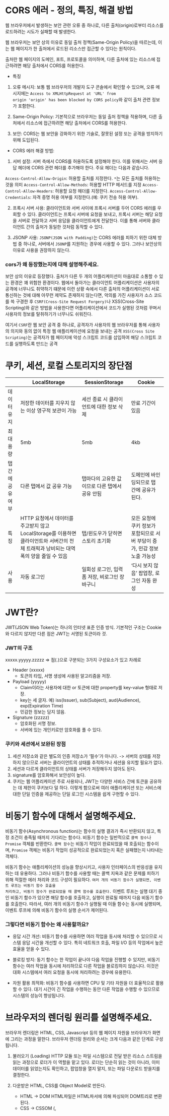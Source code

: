 # CORS 에러 - 정의, 특징, 해결 방법

웹 브라우저에서 발생하는 보안 관련 오류 중 하나로, 다른 출처(origin)로부터 리소스를 로드하려는 시도가 실패할 때 발생한다.

웹 브라우저는 보안 상의 이유로 동일 출처 정책(Same-Origin Policy)을 따르는데, 이는 웹 페이지가 한 출처에서 로드된 리소스만 접근할 수 있다는 원칙이다. 

출처란 웹 페이지의 도메인, 포트, 프로토콜을 의미하며, 다른 출처에 있는 리소스에 접근하려면 해당 출처에서 CORS를 허용한다.

- 특징 

1. 오류 메시지: 보통 웹 브라우저의 개발자 도구 콘솔에서 확인할 수 있으며, 오류 메시지에는 <code>Access to XMLHttpRequest at 'URL' from origin 'origin' has been blocked by CORS policy</code>와 같이 출처 관련 정보가 포함한다.

2. Same-Origin Policy: 기본적으로 브라우저는 동일 출처 정책을 적용하며, 다른 출처에서 리소스에 접근하려면 해당 출처에서 CORS를 허용한다.

3. 보안: CORS는 웹 보안을 강화하기 위한 기술로, 잘못된 설정 또는 공격을 방지하기 위해 도입된다.

- CORS 에러 해결 방법:

1. 서버 설정: 서버 측에서 CORS를 허용하도록 설정해야 한다. 이를 위해서는 서버 응답 헤더에 CORS 관련 헤더를 추가해야 한다. 주요 헤더는 다음과 같습니다.

<code>Access-Control-Allow-Origin</code>: 허용할 출처를 지정한다. <code>*</code>는 모든 출처를 허용하는 것을 의미
<code>Access-Control-Allow-Methods</code>: 허용할 HTTP 메서드를 지정
<code>Access-Control-Allow-Headers</code>: 허용할 요청 헤더를 지정한다.
<code>Access-Control-Allow-Credentials</code>: 자격 증명 허용 여부를 지정한다.(예: 쿠키 전송 허용 여부).

2. 프록시 서버 사용: 클라이언트와 서버 사이에 프록시 서버를 두어 CORS 에러를 우회할 수 있다. 클라이언트는 프록시 서버에 요청을 보내고, 프록시 서버는 해당 요청을 서버로 전달하고 서버 응답을 클라이언트에게 전달한다. 이를 통해 서버와 클라이언트 간의 출처가 동일한 것처럼 동작할 수 있다.

3. JSONP 사용: <code>JSONP(JSON with Padding)</code>는 CORS 에러를 피하기 위한 대체 방법 중 하나로, 서버에서 <code>JSONP</code>를 지원하는 경우에 사용할 수 있다. 그러나 보안상의 이유로 사용을 권장하지 않는다.

### cors가 왜 등장했는지에 대해 설명해주세요.

보안 상의 이유로 등장했다. 출처가 다른 두 개의 어플리케이션이 마음대로 소통할 수 있는 환경은 꽤 위험한 환경이다. 웹에서 돌아가는 클라이언트 어플리케이션은 사용자의 공격에 너무나도 취약하기 떄문에 이런 상황 속에서 다른 출처의 어플리케이션이 서로 통신하는 것에 대해 아무런 제약도 존재하지 않는다면, 악의를 가진 사용자가 소스 코드를 쓱 구경한 후 <code>CSRF(Cross-Site Request Forgery)</code>나 XSS(Cross-Site Scripting)와 같은 방법을 사용한다면 어플리케이션에서 코드가 실행된 것처럼 꾸며서 사용자의 정보를 탈취하기가 너무나도 쉬워진다. 

여기서 <code>CSRF</code>란 웹 보안 공격 중 하나로, 공격자가 사용자의 웹 브라우저를 통해 사용자의 의지와 동의 없이 특정 웹 애플리케이션에 요청을 보내는 공격
<code>XSS(Cross Site Scripting)</code>는 공격자가 웹 페이지에 악성 스크립트 코드를 삽입하여 해당 스크립트 코드를 실행하도록 만드는 공격

# 쿠키, 세션, 로컬 스토리지의 장단점 
|  | LocalStorage | SessionStorage | Cookie |
| --- | --- | --- | --- |
| 데이터 유지 | 저장한 데이터를 지우지 않는 이상 영구적 보관이 가능 | 세선 종료 시 클라이언트에 대한 정보 삭제 | 만료 기간이 있음 |
| 최대 용량 | 5mb | 5mb | 4kb  |
| 탭 간에 공유 여부 | 다른 탭에서 값 공유 가능 | 탭마다의 고유한 값이므로 다른 탭에서 공유 안됨 | 도메인에 바인딩되므로 탭 간에 공유가 된다.  |
| 특징 | HTTP 요청에서 데이터를 주고받지 않고 LocalStorage를 이용하면 클라이언트와 서버간의 전체 트래픽과 낭비되는 대역폭의 양을 줄일 수 있음 | 탭/윈도우가 닫히면 스토리 초기화 | 모든 요청에 쿠키 정보가 포함되므로 서버 부담이 증가, 민감 정보 노출 가능성 |
| 사용 | 자동 로그인 | 일회성 로그인, 입력 폼 저장, 비로그인 장바구니 | ‘다시 보지 않음’ 팝업창, 로그인 자동 완성 |

# JWT란?

JWT(JSON Web Token)는 하나의 인터넷 표준 인증 방식. 기본적인 구조는 Cookie와 다르지 않지만 다른 점은 JWT는 서명된 토큰이라 것.

### JWT의 구조

xxxxx.yyyyy.zzzzz ⇒ 점(.)으로 구분되는 3가지 구성요소가 있고 차례로

- Header (xxxxx)
    - 토큰의 타입, 서명 생성에 사용된 알고리즘을 저장.
- Payload (yyyyy)
    - Claim이라는 사용자에 대한 or 토큰에 대한 property를 key-value 형태로 저장.
    - key는 세 글자. 예) iss(Issuer), sub(Subject), aud(Audience), exp(Expiration Time)
    - 민감한 정보는 담지 않음.
- Signature (zzzzz)
    - 암호화된 서명 정보.
    - 서버에 있는 개인키로만 암호화를 풀 수 있다.

### 쿠키와 세션에서 보완된 장점

1. 세션 저장소와 같은 별도의 인증 저장소가 ‘필수’가 아니다. -> 서버의 상태를 저장하지 않으므로 서버는 클라이언트의 상태를 추적하거나 세션을 유지할 필요가 없다.
2. 세션과 다르게 클라이언트의 상태를 서버가 저장해두지 않아도 된다.
3. signature를 암호화해서 보안성이 높다.
4. 쿠키는 웹 어플리케이션 주로 사용되나, JWT는 다양한 서비스 간에 토큰을 공유하는 데 제한이 쿠키보다 덜 하다.
이렇게 함으로써 여러 애플리케이션 또는 서비스에 대한 단일 인증을 제공하는 단일 로그인 시스템을 쉽게 구현할 수 있다.


# 비동기 함수에 대해서 설명해주세요.
비동기 함수(Asynchronous function)는 함수의 실행 결과가 즉시 반환되지 않고, 특정 조건이 충족될 때까지 기다리는 함수다. 비동기 함수는 일반적으로 <code>콜백 함수</code>나 <code>Promise</code> 객체를 반환한다.
<code>콜백 함수</code>는 비동기 작업이 완료되었을 때 호출되는 함수이며,
<code>Promise</code> 객체는 비동기 작업이 성공적으로 완료되었는지 혹은 실패했는지 나타내는 객체다.

비동기 함수는 애플리케이션의 성능을 향상시키고, 사용자 인터페이스의 반응성을 유지하는 데 유용하다. 그러나 비동기 함수를 사용할 때는 콜백 지옥과 같은 문제를 피하기 위해 적절한 에러 처리와 코드 구성이 필요하다. <code>여러 개의 비동기 함수가 실행되면, 이벤트 루프는 비동기 함수 호출을 처리하고, 비동기 함수가 완료되었을 때 콜백 함수를 호출한다.</code> 이벤트 루프는 실행 대기 중인 비동기 함수가 있으면 해당 함수를 호출하고, 실행이 완료될 때까지 다음 비동기 함수를 호출한다. 따라서, 여러 개의 비동기 함수가 실행될 때 이들 함수는 동시에 실행되며, 이벤트 루프에 의해 비동기 함수의 실행 순서가 제어된다.

### 그렇다면 비동기 함수는 왜 사용할까요?
- 응답 시간 개선: 비동기 함수를 사용하면 여러 작업을 동시에 처리할 수 있으므로 시스템 응답 시간을 개선할 수 있다. 특히 네트워크 호출, 파일 I/O 등의 작업에서 높은 효율을 얻을 수 있다.

- 블로킹 방지: 동기 함수는 한 작업이 끝나야 다음 작업을 진행할 수 있지만, 비동기 함수는 여러 작업을 동시에 처리하므로 다른 작업을 블로킹하지 않습니다. 이것은 대화 시스템에서 여러 요청을 동시에 처리하려는 경우에 유용한다.

- 자원 활용 최적화: 비동기 함수를 사용하면 CPU 및 기타 자원을 더 효율적으로 활용할 수 있다. 대기 시간이 긴 작업을 수행하는 동안 다른 작업을 수행할 수 있으므로 시스템의 성능이 향상됩니다.

# 브라우저의 렌더링 원리를 설명해주세요.

브라우저 렌더링은 HTML, CSS, Javascript 등의 웹 페이지 자원을 브라우저가 화면에 그리는 과정을 말한다. 브라우저 렌더링 원리와 순서는 크게 다음과 같은 단계로 구성됩니다.

1. 불러오기 (Loading)
    HTTP 모듈 또는 파일 시스템으로 전달 받은 리소스 스트림을 읽는 과정으로 로더가 이 역할을 맡고 있다. 로더는 단순히 읽는 것이 아니라, 이미 데이터를 읽었는지도 확인하고, 팝업창을 열지 말지, 또는 파일 다운로드 받을지를 결정한다.
    
2. 다운받은 HTML, CSS를 Object Model로 만든다.
    - HTML → DOM
        HTML파일은 HTML파서에 의해 파싱되어 DOM트리로 변환된다.
    - CSS → CSSOM (<link>, <style>을 통하여 생성)
        CSS파일은 CSS파서에 의해 파싱되어 CSSOM트리로 변환된다.
        
3. DOM과 CSSOM을 합쳐 Render tree를 만든다.
   
5. Layout
    렌더트리를 토대로 그려질 노드와 그 스타일값과 치수까지 계산한다.
    
6. Paint
    이 정보들을 페인팅 단계로 전달해서 렌더트리의 각 노드를 화면 상의 실제 픽셀로 변환한다.

다시 정리하자면 

1. DOM을 생성한다. 브라우저는 HTML 문서를 파싱하여 DOM 트리를 생성한다. 이때 HTML 태그를 노드로 변환하고, 노드 간의 계층 관계를 형성한다.
2. 브라우저는 CSS 파일을 파싱하여 CSSOM을 생성한다. 이때, CSS 속성을 노드로 변환하고, 노드간의 계층 관계를 형성한다.
3. DOM 트리와 CSSOM을 결합하여 렌더 트리를 생성한다. 이때 실제 화면에 표시될 요소만을 선택하여 렌더 트리를 형성한다. 
4. 이제, 브라우저는 렌더 트리를 이용하여 각 요소의 크기와 위치를 계산하는 과정인 레이아웃을 거쳐 화면에 요소를 그리는 페인팅 과정을 거치게 됩니다. 이때, 요소의 배경, 테두리, 글자 등을 그리게 됩니다. 

### Reflow와 Repaint에 대해 설명해주세요.

브라우저에서 Render Tree는 문서의 시각적 측면에서 올바른 순서대로 내용을 그리도록 하기 위한 목적을 갖고 있다. 따라서 DOM과 Render Tree는 항상 일치하지는 않는다. 예를 들어, display: none이나 head 같은 건 트리에서 제외시킨다. 그리고 브라우저는 layout 산출 후 painting 처리를 한다.
여기서 layout 계산을 다시 하는 것을 reflow, painting을 다시하는 것을 repainting이라고 하고 이것은 대개 필연적이다. 이것은 리소스를 소모하고 성능 저하를 유발할 수 있기 때문에 원인을 알고 최소화하는 것이 중요하다.

### Reflow와 Repaint가 실행되는 시점
1. Reflow
- DOM 엘리먼트 추가, 제거 또는 변경
- CSS 스타일 추가, 제거 또는 변경
- CSS 스타일을 직접 변경하거나, 클래스를 추가함으로써 레이아웃이 변경될 수 있다. 
- 엘리먼트의 길이를 변경하면, DOM 트리에 있는 다른 노드에 영향을 줄 수 있다.
- CSS3 애니메이션과 트랜지션. 애니메이션의 모든 프레임에서 리플로우가 발생한다.
- offsetWidth 와 offsetHeight 의 사용. offsetWidth 와 offsetHeight 속성을 읽으면, 초기 리플로우가 트리거되어 수치가 계산됩니다.
- 유저 행동. 유저 인터랙션으로 발생하는 hover 효과, 필드에 텍스트 입력, 창 크기 조정, 글꼴 - 크기 변경, 스타일시트 또는 글꼴 전환등을 활성화하여 리플로우를 트리거할 수 있다.

2. Repaint
- 가시성이 변경되는 순간 (opacity, background-color, visibility, outline)
- Reflow 가 실행된 순간 뒤에 실행됩니다.

# 크로스 브라우징이란?

최대한 많은 종류의 웹 브라우저에서 정상적으로 작동하는 웹페이지를 만드는 방법론 중 하나다. 지금처럼 브라우저 하나가 시장을 독점하지 않고 다양한 브라우저가 시장을 나눠가지고 있을때 개발자는 그 다양한 브라우저에 호환되는 웹페이지를 개발해야한다. 따라서 W3C에 채택된 웹표준 기술을 기본으로 제작해야한다.

동일하게 보이는 것이 아니라, 동등한 수준의 정보, 기능 제공이 우선이기 때문에 제작자가 의도한 내용을 이상 없이 동작하게 하는 게 크로스 브라우징의 의미입니다.

# 웹 개발 시 고려해야 할 보안 공격에 대해서 설명해주세요.

1. SQL injection
서버에서 실행되는 SQL을 악위적으로 이용하는 공격, SQL 구문을 삽입하여 데이터 탈취, 삭제 등을 할 수 있다.

2. Cross-Site Scription (XSS)
웹 페이지에 악성 자바스크립트를 삽입하는 공격
보통 Cookie 혹은 LocalStorage을 탈취한다. -> 불특정 다수의 사용자 토큰을 손쉽게 탈취 

3. CSRF Attack(Cross-Site Request Forgery)
공격자가 서비스 사용자를 이용하여 요청을 보내는 공격 
예를 들어 네이버 로그인과 똑같은 화면을 제공하는 피싱 사이트를 이용하여 아이디와 비밀번호를 탈취하는 것이다. 
만약 CSRF에 대한 방어가 제대로 안되어 있다면 성공/실패 Response가 내려올 것이고 이를 통해 해커는 성공한 계정 정보를 판단하여 탈취할 수 있게 된다.

4. File Upload Attack
공격 스크립트가 담긴 파일을 서버로 업로드하는 공격이다.

5. Command Injection
쉘을 실행시키는 로직을 이용한 공격으로 시스템 권한이 탈취되는 것과 마찬가지로 치명적이다.
각 언어마다 쉘 명령을 실행할 수 있는 API가 존재하는데 이러한 API를 해커가 호출할 수 있게 방어가 안되어 있다면 치명적인 결과를 불러올 수 있다.

6. Javascript Injection
브라우저 console을 통해 Javascript 코드를 조작하는 것이다. Client-Side에 민감한 데이터를 넣어놨다면 해당 공격을 통해 탈취가 가능해진다.

7. DDos 
서버에 비정상적인 트래픽을 보내 마비시키는 공격이다.

8. Dictionary Attack
하나만 걸려라 공격 -> 데이터베이스에 많은 문자열을 막 삽입해서 비밀번호를 알아내는 방법이다. 

# CSRF랑 XSS를 위해 할 예방법을 알려주세요.

- CSRF 공격을 막기 위해서는 서버에서 CSRF Token을 생성하여 세션에 저장하고, 프론트엔드에서 요청 시 해당 Token을 함께 전송하여 인증하도록 한다.
- SameSite 속성을 쿠키에 설정하여 도메인이 다른 사이트에서는 쿠키를 사용할 수 없도록 제한하도록 한다.
- XSS 공격을 막기 위해서는 입력 값들을 유효성 검증하고, 특수문자들을 제외하는 정규식을 통해서 제거
- 서버에서 CSP(Content-Security-Policy)정책을 설정하여, 허용된 스크립트만 실행되도록 제한
- HTTP 대신에 신뢰할 수 있는 HTTPS를 사용하여 통신 프로토콜을 암호화

# api 요청 옵션들을 설명해주세요.

- <code>Keep Alive</code>: 네트워크 연결에서 사용되는 설정 중 하나로, 연결을 활성 상태로 유지하거나 비활성화하는 데 사용, 동일한 연결을 재사용하여 다수의 요청을 처리할 수 있다. 이렇게 하면 연결을 설정하고 해제하는 데 필요한 오버헤드가 줄어들어 성능 향상이 이루어질 수 있다. -> 기본값 true
- <code>Timeout (타임아웃)</code>: 타임아웃 옵션은 서버로부터 응답을 받을 때까지 기다리는 최대 시간을 설정. 만약 서버가 지정된 시간 내에 응답하지 않으면 요청은 실패한다. 이것은 응답이 없거나 네트워크 문제로 인한 지연을 처리하는 데 유용

```javascript
import axios from 'axios';

// Axios 인스턴스를 생성한다.
const instance = axios.create({
  baseURL: 'https://api.example.com', // 요청을 보낼 서버의 기본 URL
  
  // timeout 옵션 설정 (5초)
  timeout: 5000, // 요청이 5초 동안 응답을 기다립니다.
});
```
- <code>HTTP Method (HTTP 메서드)</code>: HTTP 요청의 종류를 나타내는 메서드를 선택할 수 있다. 가장 일반적인 메서드로는 GET (데이터를 가져오기), POST (데이터를 서버로 보내기), PUT (데이터 업데이트), DELETE (데이터 삭제) 등이 있다.
- <code>Headers (헤더)</code>: 요청과 관련된 추가 정보를 헤더에 포함할 수 있음. 예를 들어, 인증 정보나 사용자 에이전트(user-agent) 정보를 헤더에 추가 가능
- <code>Query Parameters (쿼리 매개변수)</code>: URL에 추가 매개변수를 포함하여 서버에 추가 정보를 전달, 예를 들어, 검색어나 필터링 매개변수를 URL에 추가 가능
- <code>Request Body (요청 본문)</code>:  POST 또는 PUT 요청에서 데이터를 서버로 보낼 때 사용, 보통 json을 사용
- <code>Authentication (인증)</code>: 요청에 대한 인증 정보를 포함하여 보안된 엔드포인트에 접근 가능 -> 인증 토큰 등을 담음
- <code>Caching (캐싱)</code>: 요청 결과를 로컬 캐시에 저장하여 동일한 요청을 다시 보내지 않고 캐시된 데이터를 사용할 수 있게 함. -> 서버 부하를 줄임. -> 기본값은 true
```jsx
const axios = require('axios');

// Axios 인스턴스 생성
const instance = axios.create({
  baseURL: 'https://api.example.com', // 원격 API의 기본 URL
  timeout: 5000, // 요청 타임아웃(ms)
  headers: {
    'Cache-Control': 'no-cache', // 캐시 비활성화
  },
});

// GET 요청
instance.get('/data')
  .then((response) => {
    console.log('Response Data:', response.data);
  })
  .catch((error) => {
    console.error('Error:', error);
  });
```

# CSR과 SSR의 차이점을 알려주세요.
싱글 페이지 렌더링이란? SPA는 최초 한번 페이지 전체를 로딩한 후부터 데이터만 변경해서 사용할 수 있는 웹 애플리케이션이다. -> 하나의 페이지에서 실행된다.
종류로는 CSR과 SSR이 있다. 

### CSR 클라이언트 사이드 렌더링 
최초 로드시 필요한 파일들을 전부 받고, 사용자의 인터렉션에 따라 클라이언트단에서 받아와 렌더링을 해주는 방식 
기본 틀만 받고, 브라우저에서 동적으로 DOM을 그린다. 
단점으로는 
1. 초반에 뼈대만 다운받기 때문에, SEO에 취약하다. 또한 초기 화면의 렌더링 속도가 느리다. 하지만 이후의 렌더링 속도가 빠르게 일어난다. 
2. SEO에 취약하다. (브라우저가 서버에서 받아오는 최초의 HTML은 고작 <div id="root"></div> 태그 하나이기 때문에 검색엔진이 사이트의 내용을 파악하기 어렵다.)

### SSR 서버 사이드 렌더링
서버에서 새로운 페이지에 대한 요청을 하는 방식으로 서버로 부터 이미 만들어진 DOM을 받게 됩니다.
따라서 SEO에 최적화되어 있다.

단점으로는
1. 매 렌더링마다 서버를 거침으로써 속도가 CSR에 비해 느립니다.


# 여러 언어로 되어 있는 콘텐츠의 페이지를 어떻게 제공하나요?

- 여러 언어로 제공되는 페이지를 제공하기 위해선 페이지 내의 내용이 하나의 일관된 언어로 표시되어야 한다. 브라우저가 HTTP 요청을 서버에 보내면, 대게 Accept-Language와 같은 기본 언어에 대한 설정 정보를 보낸다. 서버는 이 정보를 확인하고 해당 언어에 맞는 문서를 반환한다. 이 때 태그의 lang 속성을 선언해줘야 한다.
- 서버는 일반적으로 백엔드 프레임워크의 도움을 받아, 특정 언어로 HTML 마크업에서 YML 또는 JSON 형식의 특정 언어에 대한 placeholder와 내용을 포함하여 HTML 페이지를 동적 생성한다.


# URI, URL, URN이란?

<img src="https://github.com/bumsly/tech-inverview-study/assets/65000254/418d4fda-e808-43c6-8212-360f92ae56ac"  width="400"/>

### URI

- URI(Uniform Resource Identifier) = 통합 자원 식별자
- 즉, 인터넷 상의 **“자원 자체”**를 식별하는 고유한 문자열 시퀀스이다.
- URI의 하위 개념으로 URL과 URN이 있다.
- URL도 아니고 URN도 아니면 그냥 URI가 되는 것이다.

### URL

- URL(Uniform Resource Locator) = 웹 사이트 주소 + 네트워크 상의 자원
- URL은 네트워크 상에서 리소스(웹 페이지, 이미지, 동영상 등의 파일)의 위치를 나타내기 위한 규약이다.
- URL은 HTTP 프로토콜 뿐만 아니라 FTP, SMTP 등 다른 프로토콜에서도 사용할 수 있다. (즉, 주소 뿐 아니라 프로토콜도 알아야 접속이 된다.)

### URN

- URN(Uniform Resource Name)
- URN은 URI의 표준 포맷 중 하나로, 이름으로 리소스를 특정하는 URI이다.
- http와 같은 프로토콜을 제외하고 리소스의 name을 가리키는데 사용된다.
- URN에는 리소스 접근방법과, 웹 상의 위치가 표기되지 않는다. (웹 문서의 물리적인 위치와 상관 없이 웹 문서 자체를 의미)
- 실제 자원을 찾기 위해서는 URN을 URL로 변환하여 이용한다.

<img src="https://github.com/bumsly/tech-inverview-study/assets/65000254/1882d766-dd7a-48a6-a6bf-3ee50385e52d"  width="500"/>


# CWV에 대해서 설명해주세요.
Core Web Virtal이다. 
Google에서 검색 순위 알고리즘의 일부로 사용하는 웹 성능 메트릭

### 종류 
1. <code>FCP (First Contentful Paint)</code>: 웹페이지에서 첫 번째 컨텐츠가 브라우저에 렌더링되기 시작한 시간을 나타낸다. 사용자가 페이지의 로딩이 시작되었다고 인식하는 지점이다.
2. <code>LCP (Largest Contentful Paint)</code>: 로딩 중에 가장 큰 요소(이미지, 비디오, 텍스트 블록 등)가 브라우저에 렌더링되기 시작한 시간을 나타낸다. 이 값이 작을수록 페이지 로딩이 빠르다고 볼 수 있다.
3. <code>FID (First Input Delay)</code>: 사용자가 페이지와 상호 작용할 때 발생하는 지연, 이 값이 낮을수록 사용자는 페이지에 빠르게 반응할 수 있다.
4. <code>CLS (Cumulative Layout Shift)</code>: 페이지 로딩 중에 레이아웃이 얼마나 안정적인지를 나타낸다. 즉, 사용자가 예상치 않게 레이아웃이 바뀌는 정도를 측정한다.
5. <code>TTFB (Time to First Byte)</code>: 사용자가 페이지를 요청하고 첫 번째 바이트가 브라우저에 도착하는데까지 걸리는 시간을 나타낸다. 이 값은 서버 응답 시간을 측정한다.
6. <code>TBT (Total Blocking Time)</code>: 페이지 로딩 중에 브라우저가 사용자 입력에 응답하지 않는 총 시간을 나타낸다. 사용자 입력을 처리하는데 얼마나 시간이 걸렸는지를 나타내는 중요한 지표이다. -> FCP와 TTI 사이에 일어나는 일을 말한다. (예를 들어 스크롤 등이 안된다는 지)
7. <code>FP(First Paint)</code>: 첫번째 픽셀이 스크린에 페인팅 되었을 때 (시간)을 말한다. 예를 들어 background-color가 적용되는 순간을 의미한다. 

이러한 지표들은 모두 웹 페이지의 성능을 평가하고 사용자 경험을 향상시키기 위해 개발자들에게 중요한 정보를 제공한다.

### TBT와 TTI의 차이점 
TBT는 TTI(Time To Interactive)와 비슷하지만 다르다. TTI는 페이지가 완전히 상호작용하는 데 걸리는 시간을 초 단위로 알려준다. 반응형(대화형)으로 간주되려면 페이지가 유용한 콘텐츠를 표시하고 50ms 이내에 사용자 입력에 응답해야 한다. 또한 대부분의 페이지 요소에 대해 이벤트 핸들러를 등록해야 한다.

### 50ms를 넘어가는 작업은 다 장기 작업이다.

# 페이지네이션이란?

책의 페이지처럼 데이터를 나눠서 제공하는 것. 즉, 목록형 ui에서 데이터를 한번에 가지고 오는게 아니라 필요한 만큼만 백엔드에 요청하고 응답받아서 사용하는 방식이다. 예시로는 쇼핑몰 상품 목록이나 뉴스 기사 목록들이 있다.

- 오프셋 기반 페이지네이션 : 지금까지 받아온 데이터 개수가 기준.
    - 쿼리가 복잡하지 않다. 쉽게 구현할 수 있다.
    - 데이터가 중간에 추가/삭제될 때 문제점이 있다.
    - 페이지의 뒤로 갈수록 쿼리 속도가 매우 느려진다.
    - n개의 row를 skip 한 다음 10개 주세요.
      ``` SELECT id FROM `products` ORDER BY id DESC LIMIT 20, 40 ```

- 커서 기반 페이지네이션 : 지금까지 받은 데이터 중에 커서가 기준.
    - 구현이 복잡하다.
    - 아무리 뒤에 위치한 값을 가져와도 필요한 부분만 가져와서 매우 빠르다.
    - 이 row 다음꺼부터 10개 주세요. 
    - 쿼리 내에 하나는 적어도 유일값이여야 한다.

암튼 구현은 커서 기반 페이지네이션이 어렵지만 오프셋 기반 페이지네이션보다 성능이 뛰어나다. 만약에 crud가 빈번하게 일어난다면 커서 기반 페이지네이션을 고려해봐도 좋다. (오프셋 기반의 경우 조회 중 DB 값이 수정되었다면 이슈가 생길 수 있으므로)

# 캐싱 

캐싱은 어떤 데이터를 한 번 받아온 후에 그 데이터를 불러온 저장보다 가까운 곳에 임시로 저장하여, 필요시 더 빠르게 불러와서 사용하는 프로세스를 의미한다. 이러한 장점이 있는 만큼 단위 메모리당 비용이 비싼 편이다. 따라서 엔지니어는 재사용을 충분히 많이 할 수 잇는 데이터만 선별적으로 잘 캐싱해서, 성능과 비용을 모두 아끼는 것이 중요하다.

1. 웹 캐시 
클라이언트는 서버로부터 HTTP 요청을 통해 필요한 데이터(HTML, CSS, JS 등)을 불러온다. 기본적으로 웹사이트가 실행될 때마다, 클라이언트는 해당 웹사이트를 그리기 위해 필요한 데이터를 전부 다 불러와야 한다. -> 캐싱하는 법은 무엇인가 

- 브라우저 캐시
브라우저 캐시는 브라우저나 HTTP 요청을 하는 클라이언트 애플리케이션에 의해 내부 디스크에 이루어지는 캐시이며, HTTP 캐시라고 불리기도 한다. 이러한 캐시는 단일 사용자를 대상으로 하는 사설 캐시(Private Cache)이며, 해당 사용자의 정보만을 저장한다.
일반적으로 <code>ETag, Cache-Control</code>이 있다.

<details>
  <summary>ETag(앤터티 태그)</summary>

ETag(엔터티 태그)는 HTTP 헤더 중 하나로, 특정 리소스의 버전을 나타내는 식별자
ETag는 웹 서버와 클라이언트 간에 캐시 유효성을 검사하고, 리소스가 변경되었는지 확인하는 데 사용된다.
기본적으로, 서버는 각 리소스에 대해 고유한 ETag 값을 생성하거나 할당한다.
클라이언트가 해당 리소스를 요청할 때, 서버는 이 ETag 값을 함께 응답 헤더에 포함시켜 클라이언트에게 전송한다.

클라이언트는 이 ETag 값을 나중에 같은 리소스를 요청할 때 If-None-Match 헤더에 담아서 서버에 전송한다.
만약 클라이언트가 리소스를 캐시하고 있고, 이 리소스의 ETag 값이 서버에 있는 현재 버전과 일치한다면, 서버는 "304 Not Modified" 응답을 반환하고 리소스의 본문을 전송하지 않는다. 
이를 통해 네트워크 트래픽을 줄이고 불필요한 데이터 전송을 방지할 수 있다.

```typescript
const axios = require('axios');

// 이전에 받은 ETag 값을 저장하는 변수
let etag = null;
// 이전에 받은 데이터를 저장하는 변수
let cachedData = null;

// 리소스 요청
axios.get('https://api.example.com/data', {
  headers: {
    'If-None-Match': etag,
  },
})
.then(response => {
  if (response.status === 304) {
    // 리소스가 변경되지 않았음
    console.log('Resource not modified, using cached data.');
    // 이전에 캐시한 데이터를 사용
    console.log('Cached Data:', cachedData);
  } else {
    // 리소스가 변경되었음
    console.log('Resource modified, fetching updated data.');
    // 리소스를 사용하고, 새로운 ETag 값을 저장
    // ...
    etag = response.headers.etag;
    // 새로운 데이터를 저장
    cachedData = response.data;
    console.log('Updated Data:', cachedData);
  }
})
.catch(error => {
  console.error('Error fetching resource:', error);
});
```
</details>

<details>
  <summary>Cache-Control</summary>

`Cache-Control`은 HTTP 헤더 중 하나로, 캐싱 동작을 지정하는 데 사용된다. 이 헤더를 사용하면 클라이언트와 서버 간에 어떻게 캐싱을 제어할지 명시적으로 설정할 수 있다.
HTTP/1.1부터 도입되었으며, HTTP/1.0의 `Progma` 헤더와 `Expires` 헤더를 대체하는 역할을 한다.
- Cache-Control: public  응답이 공개 캐시에 저장될 수 있음을 나타낸다. 여러 사용자 간에 공유될 수 있다.
- Cache-Control: private  응답이 특정 사용자에게만 제공되고, 공개 캐시에 저장되지 않음을 나타낸다.
- Cache-Control: max-age=3600  캐시된 리소스의 최대 유효 시간을 초 단위로 설정, 이 시간이 경과하면, 클라이언트는 서버로부터 새로운 리소스를 요청한다.
- Cache-Control: no-cache  캐시는 사용하지만, 항상 서버에 재검증을 요청해야 한다.
- Cache-Control: no-store: 응답을 캐시하지 않아야 한다. 
- Cache-Control: must-revalidate  캐시된 리소스가 만료되면, 서버에 다시 확인을 요청해야 한다.
- Cache-Control: s-maxage=600  공유 캐시에서만 유효한 `max-age`와 유사하지만, 특정 공유 캐시에서만 사용된다.
- Cache-Control: no-transform 중간 프록시 등에 의해 리소스가 변환되지 않아야 함을 나타낸다.
- Cache-Control: immutable 리소스가 변경되지 않음을 나타낸다. 

```typescript
const axios = require('axios');

// 여러 Cache-Control 지시자를 쉼표로 구분하여 설정
const cacheControlHeader = 'max-age=3600, must-revalidate'; // 예: 캐시 유효 시간을 1시간으로 설정하고, must-revalidate 추가

// Axios로 GET 요청을 보냄
axios.get('https://api.example.com/data', {
  headers: {
    'Cache-Control': cacheControlHeader,
  },
})
  .then(response => {
    // 서버 응답을 처리
    console.log('Response:', response.data);
  })
  .catch(error => {
    // 오류 처리
    console.error('Error:', error.message);
  });
```

</details>

[참고](https://yozm.wishket.com/magazine/detail/2341/)

# 디바운싱과 스로틀링에 대해 설명해주세요.

## 디바운싱(Debouncing)

디바운싱은 프로그래밍에서 많이 사용되는 개념으로, 주로 이벤트가 너무 빈번하게 발생하는 것을 최소화하기 위해 사용한다. 자주 일어나는 이벤트를 감당하지 않고 일정 시간동안 이벤트가 일어나지 않으면 마지막 이벤트만 처리하는 방식이다.

예를 들어, 사용자가 입력창에 글자를 입력할 때마다 발생하는 이벤트를 제한할 때 사용할 수 잇다.

JavaScript에서는 setTimeout과 clearTimeout 함수를 사용하여 디바운싱을 구현할 수 있다.

```jsx
let timeoutId;
function debounce(func, delay) {
  clearTimeout(timeoutId);
  timeoutId = setTimeout(() => {
    func();
  }, delay);
}
```

## 스로틀링(Throttling)

스로틀링은 이벤트 발생률을 특정 시간 간격으로 제한한다. 즉, 일정 시간 간격 내에 여러 이벤트가 발생하더라도 한 번만 처리되도록 하는 것이다.

스크롤 이벤트나 리사이징 이벤트 등 자주 발생하는 이벤트의 경우, 스로틀링을 통해 성능을 개선할 수 있다.

JavaScript에서 스로틀링은 이렇게 구현할 수 있습니다.

```jsx
let isThrottling = false;
function throttle(func, delay) {
  if (!isThrottling) {
    func();
    isThrottling = true;
    setTimeout(() => {
      isThrottling = false;
    }, delay);
  }
}
```

### 결론적으로, 디바운싱은 이벤트 발생 빈도를 최소화할 목적으로 사용하며, 스로틀링은 수시로 발생하는 이벤트를 일정한 간격으로 처리하려는 목적으로 사용한다.


# 인증이란?

**어떤 사실 또는 문서가 진짜인지 증명하는 과정**. 일반적으로 **사용자의 신원을 증명하는 것**이다. 사용자는 시스템과의 공유되는 정보를 제공해 자신의 신원을 증명한다.

- 네이버 메일 서비스를 통해 내 메일을 확인하려면 **내가 회원 가입에 사용한 아이디와 비밀번호**를 통해 네이버 서비스에 지금 접속해야 한다.

## 인가란?

엔터티(사용자 또는 장치)가 액세스할 수 있는 리소스 또는 수행할 수 있는 작업, 즉 **액세스 권한을 확인하는 프로세스**를 의미한다.

- 내가 회사 건물의 101A 사무실로 들어가기 위해서는 카드키가 필요하다. 해당 카드키에는 내 사진과 이름 등의 정보가 포함되어 있다. 보안 시스템은 해당 카드키를 통해 나의 신원을 확인함과 동시에 내가 사무실에 들어 갈 수 있는 사람임을 확인하고 들여보내준다.

## 특징

- 누가, 언제, 어떻게 쓰고 있는가를 파악하기 위해 어떤 사이트에서든 인증, 인가가 있다.
- 인증과 인가는 API에서 가장 자주 구현되는 기능 중 하나.
- Private한 API는 물론이고 Public한 API도 기본적인 인증과 인가를 요구.
